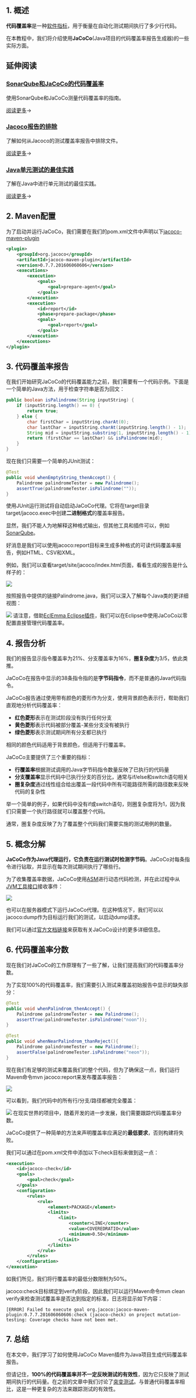 ## 1. 概述

**代码覆盖率**是一种[软件指标](https://www.baeldung.com/cs/code-coverage)，用于衡量在自动化测试期间执行了多少行代码。

在本教程中，我们将介绍使用**JaCoCo**(Java项目的代码覆盖率报告生成器)的一些实际方面。

## 延伸阅读

### [SonarQube和JaCoCo的代码覆盖率](https://www.baeldung.com/sonarqube-jacoco-code-coverage)

使用SonarQube和JaCoCo测量代码覆盖率的指南。

[阅读更多](https://www.baeldung.com/sonarqube-jacoco-code-coverage)→

### [Jacoco报告的排除](https://www.baeldung.com/jacoco-report-exclude)

了解如何从Jacoco的测试覆盖率报告中排除文件。

[阅读更多](https://www.baeldung.com/jacoco-report-exclude)→

### [Java单元测试的最佳实践](https://www.baeldung.com/java-unit-testing-best-practices)

了解在Java中进行单元测试的最佳实践。

[阅读更多](https://www.baeldung.com/java-unit-testing-best-practices)→

## 2. Maven配置

为了启动并运行JaCoCo，我们需要在我们的pom.xml文件中声明以下[jacoco-maven-plugin](https://central.sonatype.com/artifact/org.jacoco/jacoco-maven-plugin/0.8.8)

```xml
<plugin>
    <groupId>org.jacoco</groupId>
    <artifactId>jacoco-maven-plugin</artifactId>
    <version>0.7.7.201606060606</version>
    <executions>
        <execution>
            <goals>
                <goal>prepare-agent</goal>
            </goals>
        </execution>
        <execution>
            <id>report</id>
            <phase>prepare-package</phase>
            <goals>
                <goal>report</goal>
            </goals>
        </execution>
    </executions>
</plugin>
```

## 3. 代码覆盖率报告

在我们开始研究JaCoCo的代码覆盖能力之前，我们需要有一个代码示例。下面是一个简单的Java方法，用于检查字符串是否为回文：

```java
public boolean isPalindrome(String inputString) {
    if (inputString.length() == 0) {
        return true;
    } else {
        char firstChar = inputString.charAt(0);
        char lastChar = inputString.charAt(inputString.length() - 1);
        String mid = inputString.substring(1, inputString.length() - 1);
        return (firstChar == lastChar) && isPalindrome(mid);
    }
}
```

现在我们只需要一个简单的JUnit测试：

```java
@Test
public void whenEmptyString_thenAccept() {
    Palindrome palindromeTester = new Palindrome();
    assertTrue(palindromeTester.isPalindrome(""));
}
```

使用JUnit运行测试将自动启动JaCoCo代理。它将在target目录target/jacoco.exec中创建**二进制格式**的覆盖率报告。

显然，我们不能人为地解释这种格式输出，但其他工具和插件可以，例如[SonarQube](https://docs.sonarqube.org/latest/analysis/coverage/)。

好消息是我们可以使用jacoco:report目标来生成多种格式的可读代码覆盖率报告，例如HTML、CSV和XML。

例如，我们可以查看target/site/jacoco/index.html页面，看看生成的报告是什么样子的：

<img src="../assets/img_11.png">

按照报告中提供的链接Palindrome.java，我们可以深入了解每个Java类的更详细视图：

<img src="../assets/img_12.png" align="left">

请注意，借助[EclEmma Eclipse插件](http://www.eclemma.org/installation.html)，我们可以在Eclipse中使用JaCoCo以零配置直接管理代码覆盖率。

## 4. 报告分析

我们的报告显示指令覆盖率为21%、分支覆盖率为16%，**圈复杂度**为3/5，依此类推。

JaCoCo在报告中显示的38条指令指的是**字节码指令**，而不是普通的Java代码指令。

JaCoCo报告通过使用带有颜色的菱形作为分支，使用背景颜色表示行，帮助我们直观地分析代码覆盖率：

- **红色菱形**表示在测试阶段没有执行任何分支
- **黄色菱形**表示代码被部分覆盖-某些分支没有被执行
- **绿色菱形**表示测试期间所有分支都已执行

相同的颜色代码适用于背景颜色，但适用于行覆盖率。

JaCoCo主要提供了三个重要的指标：

- **行覆盖率**根据测试调用的Java字节码指令数量反映了已执行的代码量
- **分支覆盖率**显示代码中已执行分支的百分比，通常与if/else和switch语句相关
- **圈复杂度**通过线性组合给出覆盖一段代码中所有可能路径所需的路径数来反映代码的复杂性

举一个简单的例子，如果代码中没有if或switch语句，则圈复杂度将为1，因为我们只需要一个执行路径就可以覆盖整个代码。

通常，圈复杂度反映了为了覆盖整个代码我们需要实施的测试用例的数量。

## 5. 概念分解

**JaCoCo作为Java代理运行，它负责在运行测试时检测字节码**。JaCoCo对每条指令进行钻取，并显示在每次测试期间执行了哪些行。

为了收集覆盖率数据，JaCoCo使用[ASM](http://asm.ow2.org/)进行动态代码检测，并在此过程中从[JVM工具接口](https://docs.oracle.com/en/java/javase/11/docs/specs/jvmti.html)接收事件：

<img src="../assets/img_13.png">

也可以在服务器模式下运行JaCoCo代理。在这种情况下，我们可以以jacoco:dump作为目标运行我们的测试，以启动dump请求。

我们可以通过[官方文档链接](http://www.eclemma.org/jacoco/trunk/doc/implementation.html)来获取有关JaCoCo设计的更多详细信息。

## 6. 代码覆盖率分数

现在我们对JaCoCo的工作原理有了一些了解，让我们提高我们的代码覆盖率分数。

为了实现100%的代码覆盖率，我们需要引入测试来覆盖初始报告中显示的缺失部分：

```java
@Test
public void whenPalindrom_thenAccept() {
    Palindrome palindromeTester = new Palindrome();
    assertTrue(palindromeTester.isPalindrome("noon"));
}
    
@Test
public void whenNearPalindrom_thanReject(){
    Palindrome palindromeTester = new Palindrome();
    assertFalse(palindromeTester.isPalindrome("neon"));
}
```

现在我们有足够的测试来覆盖我们的整个代码，但为了确保这一点，我们运行Maven命令mvn jacoco:report来发布覆盖率报告：

<img src="../assets/img_14.png">

可以看到，我们代码中的所有行/分支/路径都被完全覆盖：

<img src="../assets/img_15.png" align="left">

在现实世界的项目中，随着开发的进一步发展，我们需要跟踪代码覆盖率分数。

JaCoCo提供了一种简单的方法来声明覆盖率应满足的**最低要求**，否则构建将失败。

我们可以通过在pom.xml文件中添加以下check目标来做到这一点：

```xml
<execution>
    <id>jacoco-check</id>
    <goals>
        <goal>check</goal>
    </goals>
    <configuration>
        <rules>
            <rule>
                <element>PACKAGE</element>
                <limits>
                    <limit>
                        <counter>LINE</counter>
                        <value>COVEREDRATIO</value>
                        <minimum>0.50</minimum>
                    </limit>
                </limits>
            </rule>
        </rules>
    </configuration>
</execution>
```

如我们所见，我们将行覆盖率的最低分数限制为50%。

jacoco:check目标绑定到verify阶段，因此我们可以运行Maven命令mvn clean verify来检查测试覆盖率是否达到指定的标准，日志将显示如下内容：

```shell
[ERROR] Failed to execute goal org.jacoco:jacoco-maven-plugin:0.7.7.201606060606:check (jacoco-check) on project mutation-testing: Coverage checks have not been met.
```

## 7. 总结

在本文中，我们学习了如何使用JaCoCo Maven插件为Java项目生成代码覆盖率报告。

但请记住，**100%的代码覆盖率并不一定反映测试的有效性**，因为它只反映了测试期间执行的代码量。在之前的文章中我们讨论了[突变测试](https://www.baeldung.com/java-mutation-testing-with-pitest)。与普通代码覆盖率相比，这是一种更复杂的方法来跟踪测试的有效性。